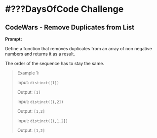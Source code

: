 # #???DaysOfCode Challenge

## CodeWars - Remove Duplicates from List

**Prompt:**

Define a function that removes duplicates from an array of non negative numbers and returns it as a result.

The order of the sequence has to stay the same.

> Example 1:
>
> Input: `distinct([1])`
>
> Output: `[1]`
>
> Input: `distinct([1,2])`
>
> Output: `[1,2]`
>
> Input: `distinct([1,1,2])`
>
> Output: `[1,2]`
